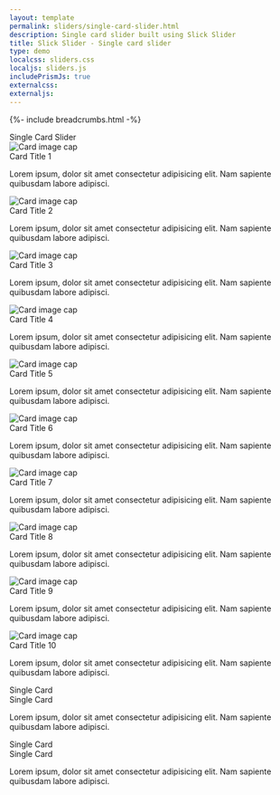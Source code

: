 ```yaml
---
layout: template
permalink: sliders/single-card-slider.html
description: Single card slider built using Slick Slider
title: Slick Slider - Single card slider 
type: demo
localcss: sliders.css
localjs: sliders.js
includePrismJs: true
externalcss:
externaljs:
---
```


{%- include breadcrumbs.html -%}

<div class="container">
	<div class="row">
		<div class="col-md-4 mb-3">
			<div class="card">
				<div class="card-header h4">
					Single Card Slider
				</div>
				<div class="card-body p-0">
					<div class="cdc-card-slider">
						<div class="card">
							<img alt="Card image cap" class="card-img-top r-none" src="https://picsum.photos/id/849/700/300">
							<div class="card-body">
								<div class="card-title h4 text-left">
									Card Title 1
								</div>
								<p>Lorem ipsum, dolor sit amet consectetur adipisicing elit. Nam sapiente quibusdam labore adipisci.</p>
							</div>
						</div>
						<div class="card">
							<img alt="Card image cap" class="card-img-top r-none" src="https://picsum.photos/id/820/700/300">
							<div class="card-body">
								<div class="card-title h4 text-left">
									Card Title 2
								</div>
								<p>Lorem ipsum, dolor sit amet consectetur adipisicing elit. Nam sapiente quibusdam labore adipisci.</p>
							</div>
						</div>
						<div class="card">
							<img alt="Card image cap" class="card-img-top r-none" src="https://picsum.photos/id/821/700/300">
							<div class="card-body">
								<div class="card-title h4 text-left">
									Card Title 3
								</div>
								<p>Lorem ipsum, dolor sit amet consectetur adipisicing elit. Nam sapiente quibusdam labore adipisci.</p>
							</div>
						</div>
						<div class="card">
							<img alt="Card image cap" class="card-img-top r-none" src="https://picsum.photos/id/822/700/300">
							<div class="card-body">
								<div class="card-title h4 text-left">
									Card Title 4
								</div>
								<p>Lorem ipsum, dolor sit amet consectetur adipisicing elit. Nam sapiente quibusdam labore adipisci.</p>
							</div>
						</div>
						<div class="card">
							<img alt="Card image cap" class="card-img-top r-none" src="https://picsum.photos/id/813/700/300">
							<div class="card-body">
								<div class="card-title h4 text-left">
									Card Title 5
								</div>
								<p>Lorem ipsum, dolor sit amet consectetur adipisicing elit. Nam sapiente quibusdam labore adipisci.</p>
							</div>
						</div>
						<div class="card">
							<img alt="Card image cap" class="card-img-top r-none" src="https://picsum.photos/id/849/700/300">
							<div class="card-body">
								<div class="card-title h4 text-left">
									Card Title 6
								</div>
								<p>Lorem ipsum, dolor sit amet consectetur adipisicing elit. Nam sapiente quibusdam labore adipisci.</p>
							</div>
						</div>
						<div class="card">
							<img alt="Card image cap" class="card-img-top r-none" src="https://picsum.photos/id/820/700/300">
							<div class="card-body">
								<div class="card-title h4 text-left">
									Card Title 7
								</div>
								<p>Lorem ipsum, dolor sit amet consectetur adipisicing elit. Nam sapiente quibusdam labore adipisci.</p>
							</div>
						</div>
						<div class="card">
							<img alt="Card image cap" class="card-img-top r-none" src="https://picsum.photos/id/821/700/300">
							<div class="card-body">
								<div class="card-title h4 text-left">
									Card Title 8
								</div>
								<p>Lorem ipsum, dolor sit amet consectetur adipisicing elit. Nam sapiente quibusdam labore adipisci.</p>
							</div>
						</div>
						<div class="card">
							<img alt="Card image cap" class="card-img-top r-none" src="https://picsum.photos/id/822/700/300">
							<div class="card-body">
								<div class="card-title h4 text-left">
									Card Title 9
								</div>
								<p>Lorem ipsum, dolor sit amet consectetur adipisicing elit. Nam sapiente quibusdam labore adipisci.</p>
							</div>
						</div>
						<div class="card">
							<img alt="Card image cap" class="card-img-top r-none" src="https://picsum.photos/id/813/700/300">
							<div class="card-body">
								<div class="card-title h4 text-left">
									Card Title 10
								</div>
								<p>Lorem ipsum, dolor sit amet consectetur adipisicing elit. Nam sapiente quibusdam labore adipisci.</p>
							</div>
						</div>
					</div>
				</div>
			</div>
		</div>
		<div class="col-md-4 mb-3">
			<div class="card">
				<div class="card-header h4">
					Single Card
				</div><img alt="" class="card-img-top" src="https://picsum.photos/id/513/700/300">
				<div class="card-body">
					<div class="card-title h4 text-left">
						Single Card
					</div>
					<p>Lorem ipsum, dolor sit amet consectetur adipisicing elit. Nam sapiente quibusdam labore adipisci.</p>
				</div>
			</div>
		</div>
		<div class="col-md-4 mb-3">
			<div class="card">
				<div class="card-header h4">
					Single Card
				</div><img alt="" class="card-img-top" src="https://picsum.photos/id/313/700/300">
				<div class="card-body">
					<div class="card-title h4 text-left">
						Single Card
					</div>
					<p>Lorem ipsum, dolor sit amet consectetur adipisicing elit. Nam sapiente quibusdam labore adipisci.</p>
				</div>
			</div>
		</div>
	</div>
	<div class="row">
		<div class="col">
			<pre id="script-output"></pre>
		</div>
	</div>	
</div>

<script id="prism-source" data-line="10-13">
window.addEventListener( 'DOMContentLoaded', function() {
	( function( $ ) {
		
		slickInit( '.cdc-card-slider', {
			'ariaLabel': '',
			'ariaLabelTarget': 'sliderLabel',
			'centerMode': false,
			'dots': false,
			'showStatus': true,
			'slideCss': {
				'box-shadow': 'none',
				'margin': '0'
			},
			'sliderCss': { },
			'prevArrow': '<img role="button" class="slider-prev" src="https://cdn0.iconfinder.com/data/icons/arrows-android-l-lollipop-icon-pack/24/previous-128.png" style="background:rgba(255,255,255,.25);left: -30px!important" />',
			'nextArrow': '<img role="button" class="slider-next" src="https://cdn0.iconfinder.com/data/icons/arrows-android-l-lollipop-icon-pack/24/next-128.png" style="background:rgba(255,255,255,.25);right: -30px!important" />',
			'responsive': [ 
				{ 'breakpoint': 1200, 'settings': { 'slidesToShow': 1, 'slidesToScroll': 1 } },
				{ 'breakpoint': 992, 'settings': { 'slidesToShow': 1, 'slidesToScroll': 1 } },
				{ 'breakpoint': 768, 'settings': { 'slidesToShow': 1, 'slidesToScroll': 1 } },
				{ 'breakpoint': 576, 'settings': { 'slidesToShow': 1, 'slidesToScroll': 1 } },
				{ 'breakpoint': 0, 'settings': { 'slidesToShow': 1, 'slidesToScroll': 1 } }
			]
		} );

	} )( jQuery );
} );
</script>